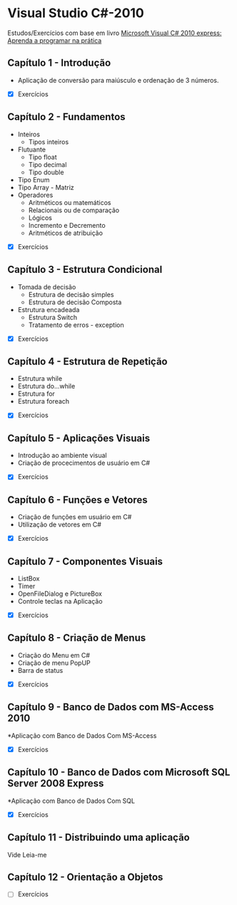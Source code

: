# Visual Studio C#-2010
Estudos/Exercícios com base em livro [Microsoft Visual C# 2010 express: Aprenda a programar na prática](https://www.estantevirtual.com.br/livros/luis-carlos-dos-santos/microsoft-visual-c-sharp-2010-express-aprenda-a-programar-na-pratica/11014866)

## Capítulo 1 - Introdução
* Aplicação de conversão para maiúsculo e ordenação de 3 números.
- [x] Exercícios 

## Capítulo 2 - Fundamentos
* Inteiros
  * Tipos inteiros
* Flutuante
  * Tipo float
  * Tipo decimal
  * Tipo double
* Tipo Enum
* Tipo Array - Matriz
* Operadores
  * Aritméticos ou matemáticos
  * Relacionais ou de comparação
  * Lógicos
  * Incremento e Decremento
  * Aritméticos de atribuição
- [x] Exercícios 

## Capítulo 3 - Estrutura Condicional
* Tomada de decisão
  * Estrutura de decisão simples
  * Estrutura de decisão Composta
* Estrutura encadeada
  * Estrutura Switch
  * Tratamento de erros - exception  
- [x] Exercícios 

## Capítulo 4 - Estrutura de Repetição
* Estrutura while
* Estrutura do...while
* Estrutura for
* Estrutura foreach
- [x] Exercícios 

## Capítulo 5 - Aplicações Visuais
* Introdução ao ambiente visual
* Criação de procecimentos de usuário em C#
- [x] Exercícios 

## Capítulo 6 - Funções e Vetores
* Criação de funções em usuário em C#
* Utilização de vetores em C#
- [x] Exercícios 

## Capítulo 7 - Componentes Visuais
* ListBox
* Timer
* OpenFileDialog e PictureBox
* Controle teclas na Aplicação
- [X] Exercícios 

## Capítulo 8 - Criação de Menus
* Criação do Menu em C#
* Criação de menu PopUP
* Barra de status
- [X] Exercícios 

## Capítulo 9 - Banco de Dados com MS-Access 2010
*Aplicação com Banco de Dados Com MS-Access
- [X] Exercícios 

## Capítulo 10 - Banco de Dados com Microsoft SQL Server 2008 Express
*Aplicação com Banco de Dados Com SQL
- [X] Exercícios 

## Capítulo 11 - Distribuindo uma aplicação
Vide Leia-me

## Capítulo 12 - Orientação a Objetos
- [ ] Exercícios
